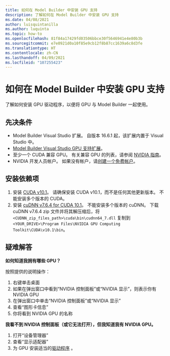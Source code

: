 ```yaml
---
title: 如何在 Model Builder 中安装 GPU 支持
description: 了解如何在 Model Builder 中安装 GPU 支持
ms.date: 04/08/2021
author: luisquintanilla
ms.author: luquinta
ms.topic: how-to
ms.openlocfilehash: 81f84a17429fd03506bbce30f5646941e4e80b3b
ms.sourcegitcommit: e7e0921d0a10f85e9cb12f8b87cc1639a6c8d3fe
ms.translationtype: HT
ms.contentlocale: zh-CN
ms.lasthandoff: 04/09/2021
ms.locfileid: "107255423"
---
```

# <a name="how-to-install-gpu-support-in-model-builder"></a>如何在 Model Builder 中安装 GPU 支持

了解如何安装 GPU 驱动程序，以便将 GPU 与 Model Builder 一起使用。

## <a name="prerequisites"></a>先决条件

- Model Builder Visual Studio 扩展。 自版本 16.6.1 起，该扩展内置于 Visual Studio 中。
- [Model Builder Visual Studio GPU 支持扩展](https://marketplace.visualstudio.com/items?itemName=MLNET.ModelBuilderGPU)。
- 至少一个 CUDA 兼容 GPU。 有关兼容 GPU 的列表，请参阅 [NVIDIA 指南](https://developer.nvidia.com/cuda-gpus)。
- NVIDIA 开发人员帐户。 如果没有帐户，请[创建一个免费帐户](https://developer.nvidia.com/developer-program)。

## <a name="install-dependencies"></a>安装依赖项

1. 安装 [CUDA v10.1](https://developer.nvidia.com/cuda-10.1-download-archive-update2)。 请确保安装 CUDA v10.1，而不是任何其他更新版本。 不能安装多个版本的 CUDA。
1. 安装 [cuDNN v7.6.4 for CUDA 10.1](https://developer.nvidia.com/rdp/cudnn-download)。 不能安装多个版本的 cuDNN。 下载 cuDNN v7.6.4 zip 文件并将其解压缩后，将 `<CUDNN_zip_files_path>\cuda\bin\cudnn64_7.dll` 复制到 `<YOUR_DRIVE>\Program Files\NVIDIA GPU Computing Toolkit\CUDA\v10.1\bin`。

## <a name="troubleshooting"></a>疑难解答

**如何知道我拥有哪些 GPU？**

按照提供的说明操作：

1. 右键单击桌面
1. 如果在弹出窗口中看到“NVIDIA 控制面板”或“NVIDIA 显示”，则表示你有 NVIDIA GPU
1. 在弹出窗口中单击“NVIDIA 控制面板”或“NVIDIA 显示”
1. 查看“图形卡信息”
1. 你将看到 NVIDIA GPU 的名称

**我看不到 NVIDIA 控制面板（或它无法打开），但我知道我有 NVIDIA GPU。**

1. 打开“设备管理器”
1. 查看“显示适配器”
1. 为 GPU 安装适当的[驱动程序](https://www.nvidia.com/drivers) 。
